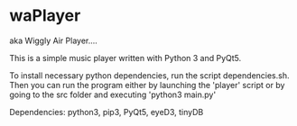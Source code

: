 # waPlayer

aka Wiggly Air Player....

This is a simple music player written with Python 3 and PyQt5.

To install necessary python dependencies, run the script dependencies.sh. Then you can run
the program either by launching the 'player' script or by going to the src folder and
executing 'python3 main.py'

Dependencies: python3, pip3, PyQt5, eyeD3, tinyDB
